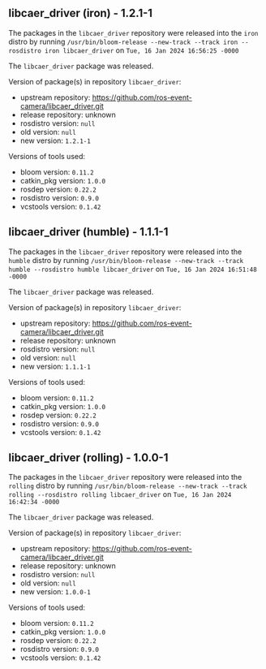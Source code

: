 ## libcaer_driver (iron) - 1.2.1-1

The packages in the `libcaer_driver` repository were released into the `iron` distro by running `/usr/bin/bloom-release --new-track --track iron --rosdistro iron libcaer_driver` on `Tue, 16 Jan 2024 16:56:25 -0000`

The `libcaer_driver` package was released.

Version of package(s) in repository `libcaer_driver`:

- upstream repository: https://github.com/ros-event-camera/libcaer_driver.git
- release repository: unknown
- rosdistro version: `null`
- old version: `null`
- new version: `1.2.1-1`

Versions of tools used:

- bloom version: `0.11.2`
- catkin_pkg version: `1.0.0`
- rosdep version: `0.22.2`
- rosdistro version: `0.9.0`
- vcstools version: `0.1.42`


## libcaer_driver (humble) - 1.1.1-1

The packages in the `libcaer_driver` repository were released into the `humble` distro by running `/usr/bin/bloom-release --new-track --track humble --rosdistro humble libcaer_driver` on `Tue, 16 Jan 2024 16:51:48 -0000`

The `libcaer_driver` package was released.

Version of package(s) in repository `libcaer_driver`:

- upstream repository: https://github.com/ros-event-camera/libcaer_driver.git
- release repository: unknown
- rosdistro version: `null`
- old version: `null`
- new version: `1.1.1-1`

Versions of tools used:

- bloom version: `0.11.2`
- catkin_pkg version: `1.0.0`
- rosdep version: `0.22.2`
- rosdistro version: `0.9.0`
- vcstools version: `0.1.42`


## libcaer_driver (rolling) - 1.0.0-1

The packages in the `libcaer_driver` repository were released into the `rolling` distro by running `/usr/bin/bloom-release --new-track --track rolling --rosdistro rolling libcaer_driver` on `Tue, 16 Jan 2024 16:42:34 -0000`

The `libcaer_driver` package was released.

Version of package(s) in repository `libcaer_driver`:

- upstream repository: https://github.com/ros-event-camera/libcaer_driver.git
- release repository: unknown
- rosdistro version: `null`
- old version: `null`
- new version: `1.0.0-1`

Versions of tools used:

- bloom version: `0.11.2`
- catkin_pkg version: `1.0.0`
- rosdep version: `0.22.2`
- rosdistro version: `0.9.0`
- vcstools version: `0.1.42`


